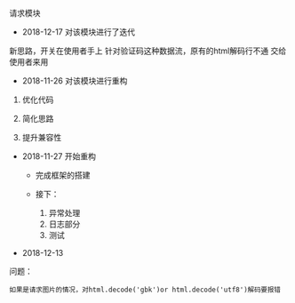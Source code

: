 请求模块

- 2018-12-17 对该模块进行了迭代

新思路，开关在使用者手上
针对验证码这种数据流，原有的html解码行不通
交给使用者来用

- 2018-11-26 对该模块进行重构

1. 优化代码

2. 简化思路

3. 提升兼容性

- 2018-11-27 开始重构
    
    - 完成框架的搭建
    
    - 接下：
        
        1. 异常处理
        2. 日志部分
        3. 测试

- 2018-12-13    

问题：

    如果是请求图片的情况，对html.decode('gbk')or html.decode('utf8')解码要报错